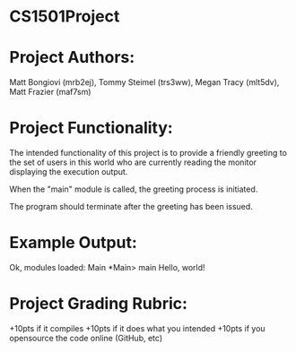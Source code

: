 CS1501Project
=============

Project Authors:
================
Matt Bongiovi (mrb2ej),
Tommy Steimel (trs3ww),
Megan Tracy (mlt5dv),
Matt Frazier (maf7sm)


Project Functionality:
======================
The intended functionality of this project is to provide
a friendly greeting to the set of users in this world
who are currently reading the monitor displaying the 
execution output. 

When the "main" module is called, the greeting process 
is initiated. 

The program should terminate after the greeting has been 
issued.

Example Output:
===============
Ok, modules loaded: Main
*Main> main
Hello, world!


Project Grading Rubric:
=======================
+10pts if it compiles
+10pts if it does what you intended
+10pts if you opensource the code online (GitHub, etc)

